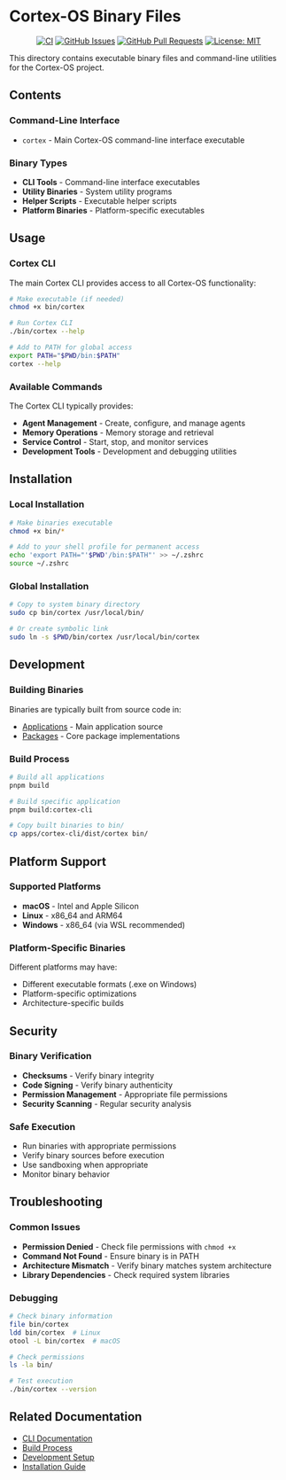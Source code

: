 # Cortex-OS Binary Files

<div align="center">

[![CI](https://github.com/cortex-os/cortex-os/actions/workflows/ci.yml/badge.svg)](https://github.com/cortex-os/cortex-os/actions/workflows/ci.yml)
[![GitHub Issues](https://img.shields.io/github/issues/cortex-os/cortex-os)](https://github.com/cortex-os/cortex-os/issues)
[![GitHub Pull Requests](https://img.shields.io/github/issues-pr/cortex-os/cortex-os)](https://github.com/cortex-os/cortex-os/pulls)
[![License: MIT](https://img.shields.io/badge/License-MIT-yellow.svg)](https://opensource.org/licenses/MIT)

</div>

This directory contains executable binary files and command-line utilities for the Cortex-OS project.

## Contents

### Command-Line Interface

- `cortex` - Main Cortex-OS command-line interface executable

### Binary Types

- **CLI Tools** - Command-line interface executables
- **Utility Binaries** - System utility programs
- **Helper Scripts** - Executable helper scripts
- **Platform Binaries** - Platform-specific executables

## Usage

### Cortex CLI

The main Cortex CLI provides access to all Cortex-OS functionality:

```bash
# Make executable (if needed)
chmod +x bin/cortex

# Run Cortex CLI
./bin/cortex --help

# Add to PATH for global access
export PATH="$PWD/bin:$PATH"
cortex --help
```

### Available Commands

The Cortex CLI typically provides:

- **Agent Management** - Create, configure, and manage agents
- **Memory Operations** - Memory storage and retrieval
- **Service Control** - Start, stop, and monitor services
- **Development Tools** - Development and debugging utilities

## Installation

### Local Installation

```bash
# Make binaries executable
chmod +x bin/*

# Add to your shell profile for permanent access
echo 'export PATH="'$PWD'/bin:$PATH"' >> ~/.zshrc
source ~/.zshrc
```

### Global Installation

```bash
# Copy to system binary directory
sudo cp bin/cortex /usr/local/bin/

# Or create symbolic link
sudo ln -s $PWD/bin/cortex /usr/local/bin/cortex
```

## Development

### Building Binaries

Binaries are typically built from source code in:

- [Applications](/apps/README.md) - Main application source
- [Packages](/packages/README.md) - Core package implementations

### Build Process

```bash
# Build all applications
pnpm build

# Build specific application
pnpm build:cortex-cli

# Copy built binaries to bin/
cp apps/cortex-cli/dist/cortex bin/
```

## Platform Support

### Supported Platforms

- **macOS** - Intel and Apple Silicon
- **Linux** - x86_64 and ARM64
- **Windows** - x86_64 (via WSL recommended)

### Platform-Specific Binaries

Different platforms may have:

- Different executable formats (.exe on Windows)
- Platform-specific optimizations
- Architecture-specific builds

## Security

### Binary Verification

- **Checksums** - Verify binary integrity
- **Code Signing** - Verify binary authenticity
- **Permission Management** - Appropriate file permissions
- **Security Scanning** - Regular security analysis

### Safe Execution

- Run binaries with appropriate permissions
- Verify binary sources before execution
- Use sandboxing when appropriate
- Monitor binary behavior

## Troubleshooting

### Common Issues

- **Permission Denied** - Check file permissions with `chmod +x`
- **Command Not Found** - Ensure binary is in PATH
- **Architecture Mismatch** - Verify binary matches system architecture
- **Library Dependencies** - Check required system libraries

### Debugging

```bash
# Check binary information
file bin/cortex
ldd bin/cortex  # Linux
otool -L bin/cortex  # macOS

# Check permissions
ls -la bin/

# Test execution
./bin/cortex --version
```

## Related Documentation

- [CLI Documentation](/apps/cortex-cli/README.md)
- [Build Process](/docs/)
- [Development Setup](/.github/copilot-instructions.md)
- [Installation Guide](/README.md)
